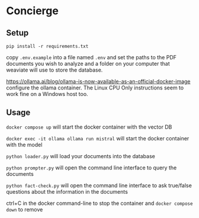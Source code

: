 # Concierge #

## Setup ##

`pip install -r requirements.txt`

copy `.env.example` into a file named `.env` and set the paths to the PDF documents you wish to analyze and a folder on your computer that weaviate will use to store the database.

https://ollama.ai/blog/ollama-is-now-available-as-an-official-docker-image configure the ollama container. The Linux CPU Only instructions seem to work fine on a Windows host too.

## Usage ##

`docker compose up` will start the docker container with the vector DB

`docker exec -it ollama ollama run mistral` will start the docker container with the model

`python loader.py` will load your documents into the database

`python prompter.py` will open the command line interface to query the documents

`python fact-check.py` will open the command line interface to ask true/false questions about the information in the documents

ctrl+C in the docker command-line to stop the container and `docker compose down` to remove

